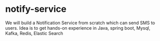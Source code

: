 # notify-service
We will build a Notification Service from scratch which can send SMS to users.
Idea is to get hands-on experience in Java, spring boot, Mysql, Kafka, Redis, Elastic Search

